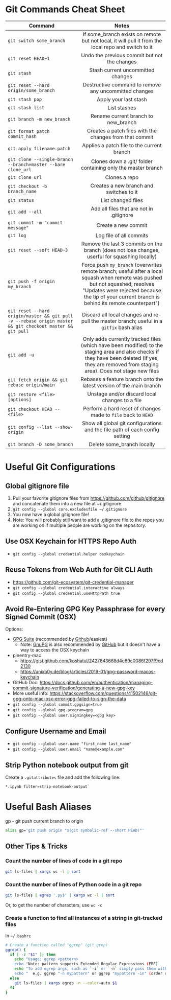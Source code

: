 # Git Commands Cheat Sheet
| Command        | Notes           | 
| ------------- |:-------------:| 
| `git switch some_branch` | If some_branch exists on remote but not local, it will pull it from the local repo and switch to it |
| `git reset HEAD~1` | Undo the previous commit but not the changes | 
| `git stash` | Stash current uncommitted changes |
| `git reset --hard origin/some_branch` | Destructive command to remove any uncommitted changes |
| `git stash pop` | Apply your last stash |
| `git stash list` | List stashes |
| `git branch -m new_branch` | Rename current branch to new_branch |
| `git format patch commit_hash` | Creates a patch files with the changes from that commit |
| `git apply filename.patch` | Applies a patch file to the current branch |
| `git clone --single-branch --branch=master --bare clone_url` | Clones down a .git/ folder containing only the master branch |
| `git clone url` | Clones a repo |
| `git checkout -b branch_name` | Creates a new branch and switches to it |
| `git status` | List changed files |
| `git add --all` | Add all files that are not in .gitignore |
| `git commit -m "commit message"` | Create a new commit |
| `git log` | Log file of all commits |
| `git reset --soft HEAD~3`| Remove the last 3 commits on the branch (does not lose changes, userful for squashing locally) |
| `git push -f origin my_branch` | Force push `my_branch` (overwrites remote branch; useful after a local squash when remote was pushed but not squashed; resolves "Updates were rejected because the tip of your current branch is behind its remote counterpart") |
| `git reset --hard origin/master && git pull -v --rebase origin master && git checkout master && git pull` | Discard all local changes and re-pull the master branch; useful in a `gitfix` bash alias |
| `git add -u` | Only adds currently tracked files (which have been modified) to the staging area and also checks if they have been deleted (if yes, they are removed from staging area). Does not stage new files |
| `git fetch origin && git rebase origin/main` | Rebases a feature branch onto the latest version of the main branch  |
| `git restore <file> [options]` | Unstage and/or discard local changes to a file |
| `git checkout HEAD -- <file>` | Perform a hard reset of changes made to `file` back to `HEAD` |
| `git config --list --show-origin` | Show all global git configurations and the file path of each config setting |
| `git branch -D some_branch` | Delete some_branch locally |

# Useful Git Configurations
## Global gitignore file
1. Pull your favorite gitignore files from https://github.com/github/gitignore and concatenate them into a new file at ~/.gitignore
2. `git config --global core.excludesfile ~/.gitignore`
3. You now have a global gitignore file!
4. Note: You will probably still want to add a .gitignore file to the repos you are working on if multiple people are working on the repository.

## Use OSX Keychain for HTTPS Repo Auth
- `git config --global credential.helper osxkeychain`

## Reuse Tokens from Web Auth for Git CLI Auth
- https://github.com/git-ecosystem/git-credential-manager
- `git config --global credential.interactive always`
- `git config --global credential.useHttpPath true`

## Avoid Re-Entering GPG Key Passphrase for every Signed Commit (OSX)
Options:
- [GPG Suite](https://gpgtools.org/) (recommended by [Github](https://docs.github.com/en/authentication/managing-commit-signature-verification/signing-commits)/easiest)
  - Note: [GnuPG](https://www.gnupg.org/download/) is also recommended by [GitHub](https://docs.github.com/en/authentication/managing-commit-signature-verification/generating-a-new-gpg-key) but it doesn't have a way to access the OSX keychain
- pinentry-mac
  - https://gist.github.com/koshatul/2427643668d4e89c0086f297f9ed2130
  - https://unixb0y.de/blog/articles/2019-01/gpg-password-macos-keychain
- GitHub Doc: https://docs.github.com/en/authentication/managing-commit-signature-verification/generating-a-new-gpg-key
- More useful info: https://stackoverflow.com/questions/41502146/git-gpg-onto-mac-osx-error-gpg-failed-to-sign-the-data
- `git config --global commit.gpgsign=true`
- `git config --global gpg.program=gpg`
- `git config --global user.signingkey=<gpg key>`

## Configure Username and Email
- `git config --global user.name "first_name last_name"`
- `git config --global user.email "name@example.com"`

## Strip Python notebook output from git
Create a `.gitattributes` file and add the following line:
```
*.ipynb filter=strip-notebook-output`
```
# Useful Bash Aliases
gp - git push current branch to origin
```bash
alias gp='git push origin "$(git symbolic-ref --short HEAD)"'
```

## Other Tips & Tricks
### Count the number of lines of code in a git repo
```bash
git ls-files | xargs wc -l | sort
```
### Count the number of lines of Python code in a git repo
```bash
git ls-files | egrep '.py$' | xargs wc -l | sort
```
Or, to get the number of characters, use `wc -c`
### Create a function to find all instances of a string in git-tracked files
In `~/.bashrc`
```bash
# Create a function called "ggrep" (git grep)
ggrep() {
  if [ -z "$1" ]; then
    echo "Usage: ggrep <pattern>
    echo "Note: pattern supports Extended Regular Expressions (ERE)
    echo "To add egrep args, such as `-i` or `-n` simply pass them with your pattern in double quotes,
    echo "  e.g. ggrep "-n mypattern" or ggrep "mypattern -in" (order does not matter)
  else
    git ls-files | xargs egrep -n --color=auto $1
  fi
}
```
